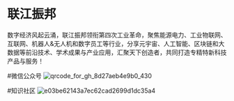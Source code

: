 # 联江振邦
 数字经济风起云涌，联江振邦领衔第四次工业革命，聚焦能源电力、工业物联网、互联网、机器人&无人机和数字员工等行业，分享元宇宙、人工智能、区块链和大数据等前沿技术、学术成果与产业应用，汇聚天下创造者，共同打造专精特新科技产品与服务！

#微信公众号
![qrcode_for_gh_8d27aeb4e9b0_430](https://github.com/hexieshenghuo/LianJiangZhenBang/assets/39576842/ed0301ea-2fce-4d94-8a83-b16992838595)

#知识社区
![e03be62143a7ec62cad2699d1dc35a4](https://github.com/hexieshenghuo/LianJiangZhenBang/assets/39576842/f76f7791-5439-4901-b9b2-bf9467f7d485)

